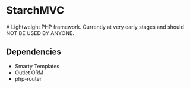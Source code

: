 StarchMVC
=========

A Lightweight PHP framework. Currently at very early stages and should NOT BE USED BY ANYONE.

Dependencies
------------

 - Smarty Templates
 - Outlet ORM
 - php-router
